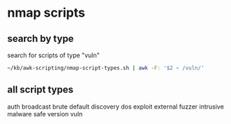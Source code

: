 # nmap scripts

## search by type
search for scripts of type "vuln"
```bash
~/kb/awk-scripting/nmap-script-types.sh | awk -F: '$2 ~ /vuln/'
```

## all script types
auth
broadcast
brute
default
discovery
dos
exploit
external
fuzzer
intrusive
malware
safe
version
vuln
